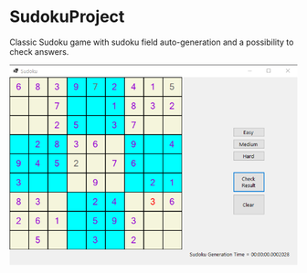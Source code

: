 # SudokuProject
Classic Sudoku game with sudoku field auto-generation 
and a possibility to check answers.

![Sudoku](./sudoku.png "Sudoku")
